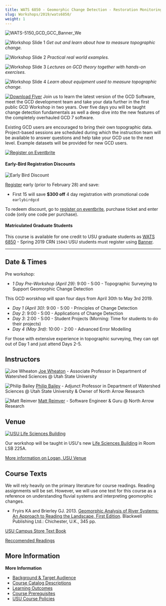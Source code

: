 ```yaml
---
title: WATS 6850 - Geomorphic Change Detection - Restoration Monitoring
slug: Workshops/2019/wats6850/
weight: 1
---
```


![WATS-5150_GCD_GCC_Banner_We](/img/workshops/WATS-6850_GCD_GCC_Banner_Bl.png)

![Workshop Slide 1](/img/workshops/carousel/01_river.png)
*Get out and learn about how to measure topographic change.*

![Workshop Slide 2](/img/workshops/carousel/02_teaching.png)
*Practical real world examples.*

![Workshop Slide 3](/img/workshops/carousel/03_classroom.png)
*Lectures on GCD theory together with hands-on exercises.*

![Workshop Slide 4](/img/workshops/carousel/04_totalstation.png)
*Learn about equipment used to measure topographic change.*

[![Download Flyer](/img/gcd_workshop_flyer_thumb.png)](/img/gcd_workshop_flyer_thumb.png)
Join us to learn the latest version of the GCD Software, meet the GCD development team and take your data further in the first public GCD Workshop in two years.
Over five days you will be taught change detection fundamentals as well a deep dive into the new features of the completely overhauled GCD 7 software. 

Existing GCD users are encouraged to bring their own topographic data. Project-based sessions are scheduled during which the instruction team will be available to answer questions
and help take your GCD use to the next level. Example datasets will be provided for new GCD users.


[![Register on Eventbrite](https://www.eventbrite.com/custombutton?eid=55409760084)](https://www.eventbrite.com/e/geomorphic-change-detection-workshop-tickets-55409760084?ref=ebtn)


#### Early-Bird Registration Discounts
![Early Bird Discount](/img/workshops/early-bird-discount-100.png)


[Register](https://www.eventbrite.com/e/geomorphic-change-detection-workshop-tickets-55409760084?aff=gcdwebsite) early (prior to February 28) and save:

- First 15 will save **$300 off** 4 day registration with promotional code `earlybirdgcd`


To redeem discount, go to [register on eventbrite](https://www.eventbrite.com/e/geomorphic-change-detection-workshop-tickets-55409760084?aff=gcdwebsite), purchase ticket and enter code (only one code per purchase).



#### Matriculated Graduate Students
This course is available for one credit to USU graduate students as [WATS 6850](/Workshops/2019/wats6850/) - Spring 2019 CRN `15043` USU students must register using [Banner](http://ssb.banner.usu.edu/).

-----
## Date & Times 

Pre workshop:
- *1 Day Pre-Workshop (April 29)*: 9:00 - 5:00 - Topographic Surveying to Support Geomorphic Change Detection

This GCD worskhop will span four days from April 30th to May 3rd 2019.
- *Day 1 (April 30)*: 9:00 - 5:00 - Principles of Change Detection
- *Day 2*: 9:00 - 5:00 - Applications of Change Detection
- *Day 3*: 2:00 - 5:00 - Student Projects (Morning: Time for students to do their projects)
- *Day 4 (May 3rd)*: 10:00 - 2:00 - Advanced Error Modelling 

For those with extensive experience in topographic surveying, they can opt out of Day 1 and just attend Days 2-5. 

## Instructors


![Joe Wheaton](/img/people/Wheaton_round.png)
[Joe Wheaton](http://joewheaton.org) - Associate Professor in Department of Watershed Sciences @ Utah State University

![Philip Bailey](/img/people/Phlip_round.png)
[Philip Bailey](http://northarrowresearch.com/#people) - Adjunct Professor in Department of Watershed Sciences @ Utah State University & Owner of North Arrow Research

![Matt Reimver](/img/people/Matt_round.png)
[Matt Reimver](http://northarrowresearch.com/#people) - Software Engineer & Guru @ North Arrow Research

## Venue


[![USU Life Sciences Building](https://bloximages.chicago2.vip.townnews.com/hjnews.com/content/tncms/assets/v3/editorial/f/c4/fc40f21f-05be-5b91-9763-6d5e3bd4fa26/58e2e2110efe8.image.jpg?resize=400%2C253)](https://www.usu.edu/map/index.cfm?id=695)

Our workshop will be taught in USU's new [Life Sciences Building](https://www.usu.edu/map/index.cfm?id=695) in Room LSB 225A.


[More information on Logan, USU Venue](/Workshops/About/logan-venue)

## Course Texts

We will rely heavily on the primary literature for course readings. Reading assignments will be set. However, we will use one  text for this course as a reference on understanding fluvial systems and interpreting geomorphic changes.  

- Fryirs KA and Brierley GJ. 2013. [Geomorphic Analysis of River Systems: An Approach to Reading the Landscape, First Edition](https://www.amazon.com/Geomorphic-Analysis-River-Systems-Landscape/dp/1405192747/ref=sr_1_fkmr0_1?s=books&ie=UTF8&qid=1480609837&sr=1-1-fkmr0&keywords=The+Beaver+Geomorphic+Analysis+of+River+Systems%3A+An+Approach+to+Reading+the+Landscape). Blackwell Publishing Ltd.: Chichester, U.K., 345 pp. 


[USU Campus Store Text Book](https://usu.verbacompare.com/comparison?id=615110)

[Reccomended Readings](/Workshops/About/text-readings)

## More Information


**More Information**

- [Background & Target Audience](/Workshops/About/background)
- [Course Catalog Descriptions](/Workshops/About/how-to-register)
- [Learning Outcomes](/Workshops/About/primary-learning-outcomes)
- [Course Prerequisites](/Workshops/About/wsprerequisites)
- [USU Course Policies](/Workshops/About/usucoursepolices)
